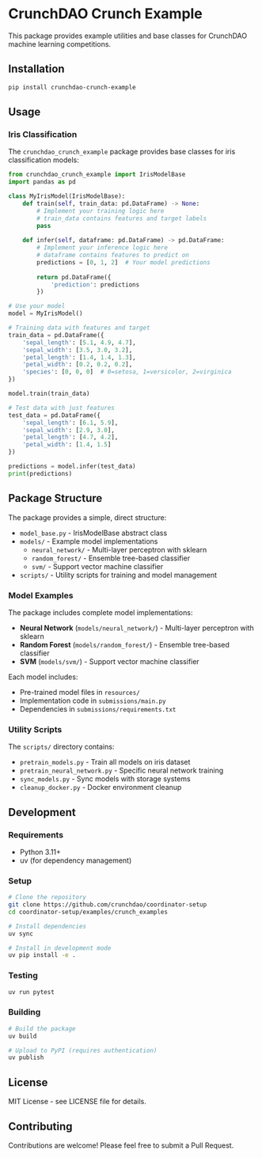 # CrunchDAO Crunch Example

This package provides example utilities and base classes for CrunchDAO machine learning competitions.

## Installation

```bash
pip install crunchdao-crunch-example
```

## Usage

### Iris Classification

The `crunchdao_crunch_example` package provides base classes for iris classification models:

```python
from crunchdao_crunch_example import IrisModelBase
import pandas as pd

class MyIrisModel(IrisModelBase):
    def train(self, train_data: pd.DataFrame) -> None:
        # Implement your training logic here
        # train_data contains features and target labels
        pass
    
    def infer(self, dataframe: pd.DataFrame) -> pd.DataFrame:
        # Implement your inference logic here
        # dataframe contains features to predict on
        predictions = [0, 1, 2]  # Your model predictions
        
        return pd.DataFrame({
            'prediction': predictions
        })

# Use your model
model = MyIrisModel()

# Training data with features and target
train_data = pd.DataFrame({
    'sepal_length': [5.1, 4.9, 4.7],
    'sepal_width': [3.5, 3.0, 3.2],
    'petal_length': [1.4, 1.4, 1.3],
    'petal_width': [0.2, 0.2, 0.2],
    'species': [0, 0, 0]  # 0=setosa, 1=versicolor, 2=virginica
})

model.train(train_data)

# Test data with just features
test_data = pd.DataFrame({
    'sepal_length': [6.1, 5.9],
    'sepal_width': [2.9, 3.0],
    'petal_length': [4.7, 4.2],
    'petal_width': [1.4, 1.5]
})

predictions = model.infer(test_data)
print(predictions)
```

## Package Structure

The package provides a simple, direct structure:

- `model_base.py` - IrisModelBase abstract class
- `models/` - Example model implementations
  - `neural_network/` - Multi-layer perceptron with sklearn
  - `random_forest/` - Ensemble tree-based classifier  
  - `svm/` - Support vector machine classifier
- `scripts/` - Utility scripts for training and model management

### Model Examples

The package includes complete model implementations:

- **Neural Network** (`models/neural_network/`) - Multi-layer perceptron with sklearn
- **Random Forest** (`models/random_forest/`) - Ensemble tree-based classifier  
- **SVM** (`models/svm/`) - Support vector machine classifier

Each model includes:
- Pre-trained model files in `resources/`
- Implementation code in `submissions/main.py`
- Dependencies in `submissions/requirements.txt`

### Utility Scripts

The `scripts/` directory contains:
- `pretrain_models.py` - Train all models on iris dataset
- `pretrain_neural_network.py` - Specific neural network training
- `sync_models.py` - Sync models with storage systems
- `cleanup_docker.py` - Docker environment cleanup

## Development

### Requirements

- Python 3.11+
- uv (for dependency management)

### Setup

```bash
# Clone the repository
git clone https://github.com/crunchdao/coordinator-setup
cd coordinator-setup/examples/crunch_examples

# Install dependencies
uv sync

# Install in development mode
uv pip install -e .
```

### Testing

```bash
uv run pytest
```

### Building

```bash
# Build the package
uv build

# Upload to PyPI (requires authentication)
uv publish
```

## License

MIT License - see LICENSE file for details.

## Contributing

Contributions are welcome! Please feel free to submit a Pull Request.